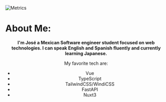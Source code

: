 ![Metrics](https://metrics.lecoq.io/JoseMoreville?template=classic&base.indepth=false&base.hireable=false&config.timezone=America%2FMazatlan)

# About Me:
<center>
<b> 
I'm José a Mexican Software engineer student focused on web technologies. 
I can speak English and Spanish fluently and currently learning Japanese.
</b>
  
  <br/>
  
  My favorite tech are:
- Vue
- TypeScript
- TailwindCSS/WindiCSS
- FastAPI
- Nuxt3
  
</center>
